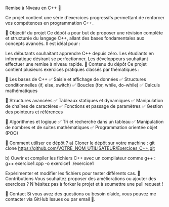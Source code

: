 Remise à Niveau en C++ 🚀

Ce projet contient une série d'exercices progressifs permettant de renforcer vos compétences en programmation C++.

📌 Objectif du projet
Ce dépôt a pour but de proposer une révision complète et structurée du langage C++, allant des bases fondamentales aux concepts avancés. Il est idéal pour :

Les débutants souhaitant apprendre C++ depuis zéro.
Les étudiants en informatique désirant se perfectionner.
Les développeurs souhaitant effectuer une remise à niveau rapide.
📂 Contenu du dépôt
Ce projet contient plusieurs exercices pratiques classés par thématiques :

🔹 Les bases de C++
✅ Saisie et affichage de données
✅ Structures conditionnelles (if, else, switch)
✅ Boucles (for, while, do-while)
✅ Calculs mathématiques

🔹 Structures avancées
✅ Tableaux statiques et dynamiques
✅ Manipulation de chaînes de caractères
✅ Fonctions et passage de paramètres
✅ Gestion des pointeurs et références

🔹 Algorithmes et logique
✅ Tri et recherche dans un tableau
✅ Manipulation de nombres et de suites mathématiques
✅ Programmation orientée objet (POO)

📖 Comment utiliser ce dépôt ?
a) Cloner le dépôt sur votre machine :
git clone https://github.com/VOTRE_NOM_UTILISATEUR/Exercices_C++.git

b) Ouvrir et compiler les fichiers C++ avec un compilateur comme g++ :
g++ exercice1.cpp -o exercice1
./exercice1

Expérimenter et modifier les fichiers pour tester différents cas.
🤝 Contributions
Vous souhaitez proposer des améliorations ou ajouter des exercices ? N'hésitez pas à forker le projet et à soumettre une pull request !

📩 Contact
Si vous avez des questions ou besoin d’aide, vous pouvez me contacter via GitHub Issues ou par email 📧.
